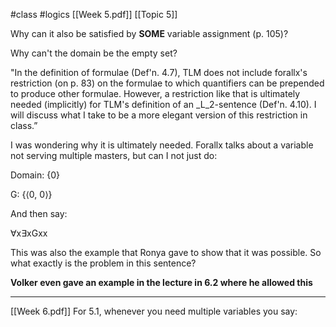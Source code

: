 #class #logics
[[Week 5.pdf]]
[[Topic 5]]

Why can it also be satisfied by **SOME** variable assignment (p. 105)?

Why can't the domain be the empty set?

"In the definition of formulae (Def'n. 4.7), TLM does not include forallx's restriction (on p. 83) on the formulae to which quantifiers can be prepended to produce other formulae. However, a restriction like that is ultimately needed (implicitly) for TLM's definition of an _L_2-sentence (Def'n. 4.10). I will discuss what I take to be a more elegant version of this restriction in class.”

  

I was wondering why it is ultimately needed. Forallx talks about a variable not serving multiple masters, but can I not just do:

Domain: {0}

G: {⟨0, 0⟩}

And then say:

∀x∃xGxx

This was also the example that Ronya gave to show that it was possible. So what exactly is the problem in this sentence?

**Volker even gave an example in the lecture in 6.2 where he allowed this**


---
[[Week 6.pdf]]
For 5.1, whenever you need multiple variables you say: